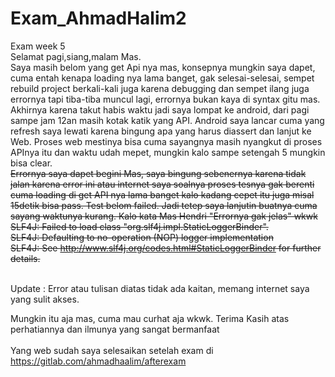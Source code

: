 # Exam_AhmadHalim2
Exam week 5 <br/>
Selamat pagi,siang,malam Mas. <br/>
Saya masih belom yang get Api nya mas, konsepnya mungkin saya dapet, cuma entah kenapa loading nya lama banget, gak selesai-selesai, sempet rebuild project berkali-kali juga karena debugging dan sempet ilang juga errornya tapi tiba-tiba muncul lagi, errornya bukan kaya di syntax gitu mas.
Akhirnya karena takut habis waktu jadi saya lompat ke android, dari pagi sampe jam 12an masih kotak katik yang API.
Android saya lancar cuma yang refresh saya lewati karena bingung apa yang harus diassert dan lanjut ke Web.
Proses web mestinya bisa cuma sayangnya masih nyangkut di proses APInya itu dan waktu udah mepet, mungkin kalo sampe setengah 5 mungkin bisa clear. <br/>
~~Errornya saya dapet begini Mas, saya bingung sebenernya karena tidak jalan karena error ini atau internet saya soalnya proses tesnya gak berenti cuma loading di get API nya lama banget kalo kadang cepet itu juga misal 15detik bisa pass. Test belom failed. Jadi tetep saya lanjutin buatnya cuma sayang waktunya kurang. Kalo kata Mas Hendri "Errornya gak jelas" wkwk <br/>
SLF4J: Failed to load class "org.slf4j.impl.StaticLoggerBinder". <br/>
SLF4J: Defaulting to no-operation (NOP) logger implementation <br/>
SLF4J: See http://www.slf4j.org/codes.html#StaticLoggerBinder for further details. <br/>~~

<br/>
Update : Error atau tulisan diatas tidak ada kaitan, memang internet saya yang sulit akses.

Mungkin itu aja mas, cuma mau curhat aja wkwk. 
Terima Kasih atas perhatiannya dan ilmunya yang sangat bermanfaat <br/>
<br/>
Yang web sudah saya selesaikan setelah exam di https://gitlab.com/ahmadhaalim/afterexam <br/>

